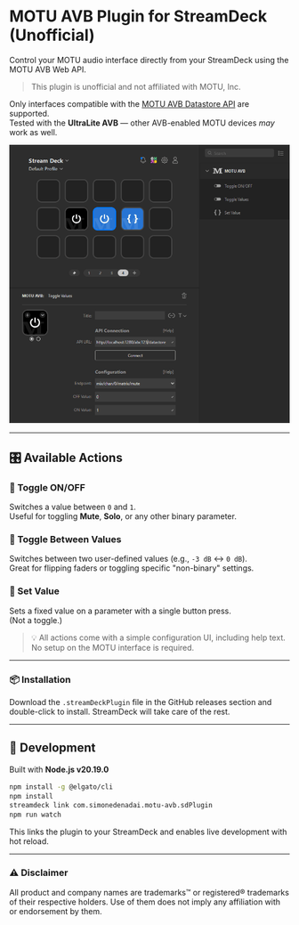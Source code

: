 # MOTU AVB Plugin for StreamDeck (Unofficial)

Control your MOTU audio interface directly from your StreamDeck using the MOTU AVB Web API.

> This plugin is unofficial and not affiliated with MOTU, Inc.

Only interfaces compatible with the [MOTU AVB Datastore API](https://cdn-data.motu.com/downloads/audio/AVB/docs/MOTU%20AVB%20Web%20API.pdf) are supported.  
Tested with the **UltraLite AVB** — other AVB-enabled MOTU devices *may* work as well.

![MOTU AVB StreamDeck Plugin](preview.png)

---

## 🎛️ Available Actions

### 🔁 Toggle ON/OFF

Switches a value between `0` and `1`.  
Useful for toggling **Mute**, **Solo**, or any other binary parameter.

### 🔁 Toggle Between Values

Switches between two user-defined values (e.g., `-3 dB` ↔ `0 dB`).  
Great for flipping faders or toggling specific "non-binary" settings.

### 🎯 Set Value

Sets a fixed value on a parameter with a single button press.  
(Not a toggle.)

> 💡 All actions come with a simple configuration UI, including help text. No setup on the MOTU interface is required.

---

### 📦 Installation

Download the `.streamDeckPlugin` file in the GitHub releases section and double-click to install.
StreamDeck will take care of the rest.

---

## 🧪 Development

Built with **Node.js v20.19.0**

```bash
npm install -g @elgato/cli
npm install
streamdeck link com.simonedenadai.motu-avb.sdPlugin
npm run watch
```

This links the plugin to your StreamDeck and enables live development with hot reload.

---

### ⚠️ Disclaimer

All product and company names are trademarks™ or registered® trademarks of their respective holders.
Use of them does not imply any affiliation with or endorsement by them.

